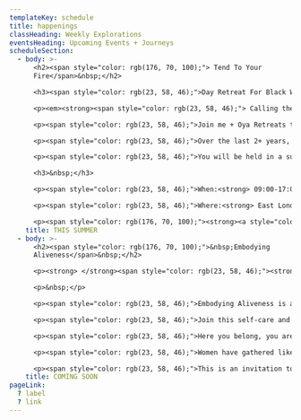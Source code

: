 ```yaml
---
templateKey: schedule
title: happenings
classHeading: Weekly Explorations
eventsHeading: Upcoming Events + Journeys
scheduleSection:
  - body: >-
      <h2><span style="color: rgb(176, 70, 100);"> Tend To Your
      Fire</span>&nbsp;</h2>

      <h3><span style="color: rgb(23, 58, 46);">Day Retreat For Black Women and Women of Colour&nbsp;</span></h3>

      <p><em><strong><span style="color: rgb(23, 58, 46);"> Calling the Curious + Courageous willing to dance in the flames </span></strong></em></p>

      <p><span style="color: rgb(23, 58, 46);">Join me + Oya Retreats to Release, Resource and Rise as we explore the element of F I R E ~ The heat of pleasure, pain, desire, change, loss, transformation... </span></p>

      <p><span style="color: rgb(23, 58, 46);">Over the last 2+ years, what fires have burned for you? What happens when the heat rises? How can we tend to the fires of our lives to embrace more of our wholeness? </span></p>

      <p><span style="color: rgb(23, 58, 46);">You will be held in a supportive community as we guide you on a journey inwards, through personal and collective inquiry, movement, breathwork and soundscape. </span></p>

      <h3>&nbsp;</h3>

      <p><span style="color: rgb(23, 58, 46);">When:<strong> 09:00-17:00 ~ Saturday 30th July </strong></span></p>

      <p><span style="color: rgb(23, 58, 46);">Where:<strong> East London Venue tbc </strong></span></p>

      <p><span style="color: rgb(176, 70, 100);"><strong><a style="color: rgb(176, 70, 100);" href="A%20week%20long%20wellness%20pop%20up%20space%20in%20an%20accessible%20London%20location">Sign me up</a></strong></span></p>
    title: THIS SUMMER
  - body: >-
      <h2><span style="color: rgb(176, 70, 100);">&nbsp;Embodying
      Aliveness</span>&nbsp;</h2>

      <p><strong> </strong><span style="color: rgb(23, 58, 46);"><strong>A Collective Self-Care &amp; Empowerment Journey </strong></span></p>

      <p>&nbsp;</p>

      <p><span style="color: rgb(23, 58, 46);">Embodying Aliveness is a rite of passage created for black women and women of colour, who seek space and time to unveil more ease and joy. </span></p>

      <p><span style="color: rgb(23, 58, 46);">Join this self-care and empowerment journey to explore embodied heart-centred practice through self-inquiry, movement, breathwork, creative expression and deep rest.</span></p>

      <p><span style="color: rgb(23, 58, 46);">Here you belong, you are seen, heard, valued and celebrated. Together we&rsquo;ll create a safe and caring community that bears witness to our collective and individual journeys. Each of us giving the other permission to show up, authentically and unapologetically. </span></p>

      <p><span style="color: rgb(23, 58, 46);">Women have gathered like this for millenia. This is a radical act in today&rsquo;s world where our minds are overloaded, our bodies marginalised and our emotional wounds neglected. </span></p>

      <p><span style="color: rgb(23, 58, 46);">This is an invitation to re-member the old ways, to navigate new days, embracing the full spectrum of what it feels to be alive.</span></p>
    title: COMING SOON
pageLink:
  ? label
  ? link
---
```

